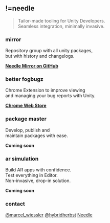 ## <span class="logo">!=</span>needle
> Tailor-made tooling for Unity Developers.  
> Seamless integration, minimally invasive.

### mirror
Repository group with all unity packages,  
but with history and changelogs.  

<b>[Needle Mirror on GitHub](needle-mirror.github.com)</b>

### better fogbugz
Chrome Extension to improve viewing  
and managing your bug reports with Unity.  

<b>[Chrome Web Store](https://chrome.google.com/webstore/detail/better-unity-fogbugz/mhhihgagfmlmgdjijippdlabhnmifacj?hl=de)</b>

### package master
Develop, publish and  
maintain packages with ease.  

<b>Coming soon</b>

### ar simulation
Build AR apps with confidence.  
Test everything in Editor.  
Non-invasive, drop-in solution.  

<b>Coming soon</b>

### contact

[@marcel_wiessler](https://twitter.com/marcel_wiessler)
[@hybridherbst](https://twitter.com/hybdridherbst)
[Needle](https://needle.tools)
